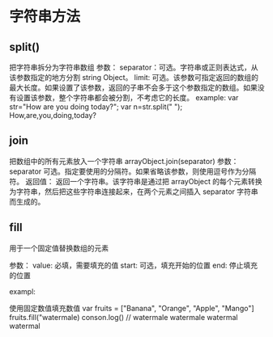 # 字符串方法

## split()

把字符串拆分为字符串数组
参数：
  separator：可选。字符串或正则表达式，从该参数指定的地方分割 string Object。
  limit: 可选。该参数可指定返回的数组的最大长度。如果设置了该参数，返回的子串不会多于这个参数指定的数组。如果没有设置该参数，整个字符串都会被分割，不考虑它的长度。
example:
var str="How are you doing today?";
var n=str.split(" ");
How,are,you,doing,today?

## join

把数组中的所有元素放入一个字符串 arrayObject.join(separator)
参数：
  separator 可选。指定要使用的分隔符。如果省略该参数，则使用逗号作为分隔符。
返回值：
  返回一个字符串。该字符串是通过把 arrayObject 的每个元素转换为字符串，然后把这些字符串连接起来，在两个元素之间插入 separator 字符串而生成的。

## fill

用于一个固定值替换数组的元素

参数：
value: 必填，需要填充的值
start: 可选，填充开始的位置
end: 停止填充的位置

exampl:

使用固定数值填充数值
var fruits = ["Banana", "Orange", "Apple", "Mango"]
fruits.fill("watermale)
conson.log() // watermale watermale watermal watermal
